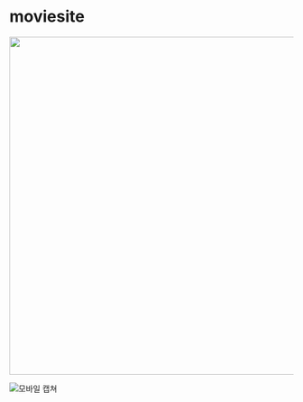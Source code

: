 # moviesite

<img src="https://depeche00777.github.io/moviesite/capture.jpg" width="600">

![모바일 캡쳐](https://depeche00777.github.io/moviesite/capture2.jpg)
